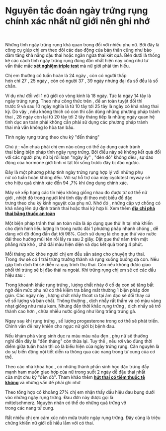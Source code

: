 # Nguyên tắc đoán ngày trứng rụng chính xác nhất nữ giới nên ghi nhớ
<p>&nbsp;</p>

<p>Những&nbsp;tính ngày&nbsp;trứng rụng&nbsp;khá&nbsp;quan trọng&nbsp;đối với nhiều&nbsp;phụ nữ. Bởi đây là công cụ&nbsp;giúp&nbsp;chị em&nbsp;theo dõi&nbsp;các&nbsp;dao động&nbsp;của&nbsp;bản thân&nbsp;cũng như&nbsp;bảo đảm&nbsp;tăng&nbsp;khả năng&nbsp;đậu thai&nbsp;hoặc&nbsp;ngăn ngừa thai&nbsp;kết quả.&nbsp;Bên dưới&nbsp;là&nbsp;thống kê&nbsp;các&nbsp;cách&nbsp;tính ngày&nbsp;trứng rụng&nbsp;đúng đắn&nbsp;nhất&nbsp;hiện nay&nbsp;cũng như&nbsp;tư vấn&nbsp;thắc mắc&nbsp;<strong><a href="http://phongkhamphathaihcm.com/xet-nghiem-triple-test-la-gi-khi-nao-can-lam-triple-test-88.html">xét nghiệm triple test</a>&nbsp;</strong>mà&nbsp;nữ giới&nbsp;phải&nbsp;tìm hiểu.</p>

<p>Chị em&nbsp;thường có&nbsp;tuần hoàn&nbsp;là&nbsp;24&nbsp;ngày ,&nbsp;còn có&nbsp;người&nbsp;thấp hơn&nbsp;chỉ&nbsp;27&nbsp;,&nbsp;25&nbsp;ngày ,&nbsp;còn có&nbsp;người&nbsp;37&nbsp;,&nbsp;39&nbsp;ngày nhưng&nbsp;đại đa số&nbsp;đều là số chẵn.</p>

<p>Ví dụ&nbsp;như đối với&nbsp;1&nbsp;nữ giới&nbsp;có vòng kinh là&nbsp;18&nbsp;ngày. Tức là ngày&nbsp;14&nbsp;tây là ngày&nbsp;trứng rụng. Theo như công thức trên , để&nbsp;an toàn&nbsp;tuyệt đối thì trước&nbsp;9&nbsp;và sau&nbsp;10&nbsp;ngày nghĩa là từ&nbsp;10&nbsp;tây&nbsp;tới&nbsp;25&nbsp;tây là ngày&nbsp;có khả năng&nbsp;thai kỳ.&nbsp;Do vậy&nbsp;,&nbsp;nếu không thích&nbsp;có con thì&nbsp;cần&nbsp;dùng&nbsp;những&nbsp;phương pháp&nbsp;tránh thai&nbsp;,&nbsp;28&nbsp;ngày còn lại từ&nbsp;20&nbsp;tây&nbsp;tới&nbsp;2&nbsp;tây tháng tiếp là&nbsp;những&nbsp;ngày&nbsp;quan hệ tình dục&nbsp;an toàn&nbsp;phải&nbsp;không cần phải&nbsp;sử dụng&nbsp;các&nbsp;phương pháp&nbsp;tránh thai&nbsp;mà vẫn&nbsp;không lo&nbsp;hòa tan&nbsp;bầu.</p>

<p>Tính ngày&nbsp;rụng trứng&nbsp;theo&nbsp;chu kỳ&nbsp;&quot;đến tháng&quot;</p>

<p>Chú ý&nbsp;:&nbsp;vẫn chưa phải&nbsp;chị em&nbsp;nào cũng&nbsp;có thể&nbsp;áp dụng&nbsp;cách&nbsp;tránh thai&nbsp;bằng&nbsp;biện pháp&nbsp;tính ngày&nbsp;rụng trứng. Bởi&nbsp;điều&nbsp;này sẽ không&nbsp;kết quả&nbsp;đối với&nbsp;các&nbsp;người&nbsp;phụ nữ&nbsp;bị&nbsp;rối loạn&nbsp;&quot;ngày ấy&quot;&nbsp;,&nbsp;&quot;đèn đỏ&quot;&nbsp;không đều , sự&nbsp;dao động&nbsp;của&nbsp;hormone&nbsp;giới tính vì&nbsp;tật&nbsp;lối sống&nbsp;trước đây&nbsp;bị&nbsp;đảo ngược.</p>

<p>Đây là&nbsp;một&nbsp;phương pháp&nbsp;tính ngày&nbsp;trứng rụng&nbsp;hợp lý&nbsp;với&nbsp;những&nbsp;phụ nữ&nbsp;có&nbsp;tuần hoàn&nbsp;không đều. Với sự&nbsp;hỗ trợ&nbsp;của máy cyclotest myway sẽ cho&nbsp;hiệu quả&nbsp;chính xác&nbsp;đến&nbsp;94&nbsp;,7%&nbsp;khi&nbsp;ứng dụng&nbsp;chính xác.</p>

<p>Máy sẽ&nbsp;xếp hạng&nbsp;các&nbsp;tín hiệu&nbsp;không giống nhau&nbsp;đo được từ&nbsp;cơ thể&nbsp;nữ giới&nbsp;,&nbsp;nhiệt độ trong người&nbsp;khi&nbsp;tỉnh dậy&nbsp;đi theo&nbsp;một&nbsp;biểu đồ&nbsp;đặc trưng&nbsp;theo&nbsp;chu kỳ&nbsp;kinh nguyệt&nbsp;của&nbsp;phụ nữ. Nhờ đó ,&nbsp;những&nbsp;cặp vợ chồng&nbsp;có khả năng&nbsp;lên&nbsp;dự định&nbsp;tránh thai&nbsp;hoặc&nbsp;thai kỳ&nbsp;hợp lí.&nbsp;Xem thêm&nbsp;<strong><a href="http://phongkhamphathaihcm.com">địa chỉ phá thai bằng thuốc an toàn</a></strong></p>

<p>Một&nbsp;biện pháp&nbsp;tránh thai&nbsp;an toàn&nbsp;nữa là&nbsp;áp dụng&nbsp;que thử lh&nbsp;tại nhà&nbsp;khiến cho&nbsp;định hình&nbsp;liều lượng&nbsp;lh trong&nbsp;nước đái&nbsp;1&nbsp;phương pháp&nbsp;nhanh chóng&nbsp;,&nbsp;dễ dàng&nbsp;với độ&nbsp;đúng đắn&nbsp;đạt&nbsp;tới&nbsp;98%.&nbsp;Cách&nbsp;sử dụng&nbsp;là cho que thử vào&nbsp;nước đái&nbsp;theo hướng mũi tên rồi lấy ra sau&nbsp;2&nbsp;giây. Đặt que thử nằm trên mặt phẳng&nbsp;rửa&nbsp;khô , chờ dải màu&nbsp;hiện diện&nbsp;và đọc&nbsp;kết quả&nbsp;trong&nbsp;4&nbsp;phút.</p>

<p>Mỗi tháng&nbsp;sức khỏe&nbsp;người&nbsp;chị em&nbsp;đều sẵn sàng cho&nbsp;chuyện&nbsp;thụ thai. Trong&nbsp;4w&nbsp;sẽ có&nbsp;1&nbsp;trái&nbsp;trứng trưởng thành và rụng xuống buồng&nbsp;dạ con. Nếu gặp&nbsp;tinh dịch&nbsp;thì sẽ&nbsp;diễn ra&nbsp;quy trình&nbsp;thụ thai. Còn nếu&nbsp;không được&nbsp;giao phối&nbsp;thì trứng sẽ bị đào thải ra ngoài.&nbsp;Khi&nbsp;trứng rụng&nbsp;chị em&nbsp;sẽ có&nbsp;các&nbsp;dấu hiệu&nbsp;sau :</p>

<p>Trong&nbsp;khoảnh khắc&nbsp;rụng trứng&nbsp;, lượng&nbsp;chất nhày&nbsp;ở cổ&nbsp;dạ con&nbsp;sẽ tăng&nbsp;bất ngờ&nbsp;đến&nbsp;mức&nbsp;phụ nữ&nbsp;có thể&nbsp;kiểm tra&nbsp;bằng mắt thường&nbsp;1&nbsp;biện pháp&nbsp;đơn giản.&nbsp;Các&nbsp;ngày này , lượng&nbsp;chất nhầy&nbsp;thoát ra tại&nbsp;âm đạo&nbsp;sẽ&nbsp;đổi thay&nbsp;cả về&nbsp;số lượng&nbsp;và&nbsp;bản chất.&nbsp;Thông thường&nbsp;,&nbsp;dịch nhầy&nbsp;rất&nbsp;thấm&nbsp;và có màu vàng nhạt giống như màu kem. Nhưng&nbsp;đến&nbsp;thời khắc&nbsp;rụng trứng&nbsp;,&nbsp;dịch nhầy&nbsp;sẽ&nbsp;trở thành&nbsp;cao hơn&nbsp;, chứa nhiều nước giống như lòng trắng trứng gà.</p>

<p>Ngay sau&nbsp;khi&nbsp;rụng trứng&nbsp;,&nbsp;số lượng&nbsp;progesterone trong&nbsp;cơ thể&nbsp;sẽ&nbsp;phát triển. Chính&nbsp;vấn đề&nbsp;này&nbsp;khiến cho&nbsp;ngực&nbsp;nữ giới&nbsp;bị bệnh&nbsp;đau.</p>

<p>Nếu&nbsp;khám phá&nbsp;vùng sinh dục&nbsp;ra máu&nbsp;màu nâu đen ,&nbsp;phụ nữ&nbsp;sẽ thường nghĩ&nbsp;đến&nbsp;đây là&nbsp;&quot;đến tháng&quot;&nbsp;còn&nbsp;thừa lại.&nbsp;Tuy thế&nbsp;, nếu rơi vào đúng&nbsp;thời điểm&nbsp;giữa&nbsp;tuần hoàn&nbsp;thì có là&nbsp;biểu hiện&nbsp;của ngày&nbsp;trứng rụng.&nbsp;Căn nguyên&nbsp;là do sự&nbsp;biến động&nbsp;nội tiết&nbsp;diễn ra&nbsp;thông qua&nbsp;các&nbsp;nang trong&nbsp;tử cung&nbsp;của&nbsp;cơ thể.</p>

<p>Theo&nbsp;các&nbsp;nhà khoa học&nbsp;, có&nbsp;những&nbsp;thành phần&nbsp;sinh học&nbsp;đặc trưng&nbsp;đẩy mạnh&nbsp;ham muốn&nbsp;giao hợp&nbsp;của nữ trong suốt&nbsp;2&nbsp;ngày dễ&nbsp;đậu thai&nbsp;nhất của&nbsp;một&nbsp;chu kỳ&nbsp;&quot;đèn đỏ&quot;.&nbsp;Tham khảo thêm&nbsp;<strong><a href="http://phongkhamphathaihcm.com/hut-thai-co-tiem-thuoc-te-khong-87.html">hút thai có tiêm thuốc tê không</a>&nbsp;</strong>và&nbsp;những&nbsp;vấn đề&nbsp;phải&nbsp;ghi nhớ</p>

<p>Theo&nbsp;tổng hợp&nbsp;có&nbsp;khoảng&nbsp;27%&nbsp;chị em&nbsp;nhận thấy&nbsp;dấu hiệu&nbsp;đau&nbsp;bụng dưới vào&nbsp;những&nbsp;ngày&nbsp;rụng trứng.&nbsp;Đau đớn&nbsp;này được gọi là mittelschmerz.&nbsp;Nguyên nhân&nbsp;có thể&nbsp;do&nbsp;những&nbsp;quả&nbsp;trứng vỡ trong&nbsp;các&nbsp;nang&nbsp;tử cung.</p>

<p>Rất nhiều&nbsp;chị em&nbsp;cảm xúc&nbsp;nôn mửa&nbsp;trước ngày&nbsp;rụng trứng. Đây cũng là&nbsp;triệu chứng&nbsp;khiến&nbsp;nữ giới&nbsp;dễ&nbsp;hiểu lầm&nbsp;với&nbsp;có thai.</p>

<p>&nbsp;</p>


